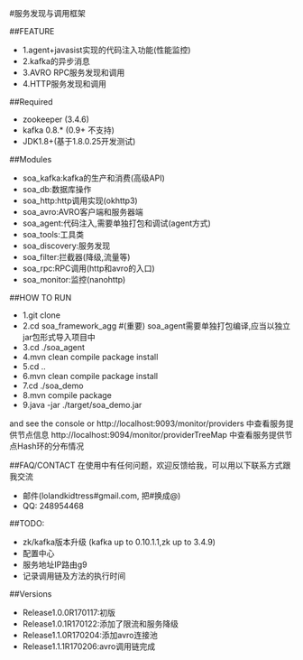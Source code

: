 #服务发现与调用框架

##FEATURE

* 1.agent+javasist实现的代码注入功能(性能监控)
* 2.kafka的异步消息  
* 3.AVRO RPC服务发现和调用
* 4.HTTP服务发现和调用


##Required
* zookeeper (3.4.6)
* kafka 0.8.* (0.9+ 不支持)
* JDK1.8+(基于1.8.0.25开发测试)


##Modules
* soa_kafka:kafka的生产和消费(高级API)
* soa_db:数据库操作
* soa_http:http调用实现(okhttp3)
* soa_avro:AVRO客户端和服务器端
* soa_agent:代码注入,需要单独打包和调试(agent方式)
* soa_tools:工具类
* soa_discovery:服务发现
* soa_filter:拦截器(降级,流量等)
* soa_rpc:RPC调用(http和avro的入口)
* soa_monitor:监控(nanohttp)
		

##HOW TO RUN

* 1.git clone
* 2.cd soa_framework_agg
#(重要) soa_agent需要单独打包编译,应当以独立jar包形式导入项目中
* 3.cd ./soa_agent
* 4.mvn clean compile package install
* 5.cd ..
* 6.mvn clean compile package install
* 7.cd ./soa_demo 
* 8.mvn compile package
* 9.java -jar ./target/soa_demo.jar

and see the console
or 
http://localhost:9093/monitor/providers 中查看服务提供节点信息
http://localhost:9094/monitor/providerTreeMap 中查看服务提供节点Hash环的分布情况

##FAQ/CONTACT
在使用中有任何问题，欢迎反馈给我，可以用以下联系方式跟我交流

* 邮件(lolandkidtress#gmail.com, 把#换成@)
* QQ: 248954468


##TODO:

* zk/kafka版本升级  (kafka up to 0.10.1.1,zk up to 3.4.9)
* 配置中心
* 服务地址IP路由g9 
* 记录调用链及方法的执行时间

##Versions
* Release1.0.0R170117:初版
* Release1.0.1R170122:添加了限流和服务降级
* Release1.1.0R170204:添加avro连接池
* Release1.1.1R170206:avro调用链完成

